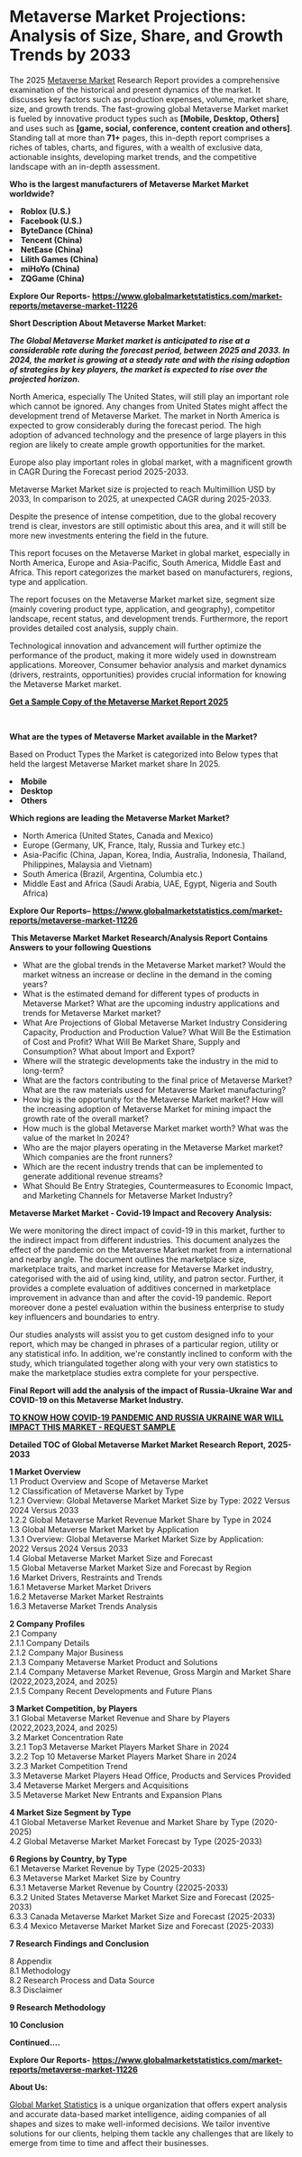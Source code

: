 <H1>Metaverse Market Projections: Analysis of Size, Share, and Growth Trends by 2033</H1><p>The 2025 <a href="https://www.globalmarketstatistics.com/market-reports/metaverse-market-11226">Metaverse Market</a> Research Report provides a comprehensive examination of the historical and present dynamics of the market. It discusses key factors such as production expenses, volume, market share, size, and growth trends. The fast-growing global Metaverse Market market is fueled by innovative product types such as <strong>[Mobile, Desktop, Others]</strong> and uses such as <strong>[game, social, conference, content creation and others]</strong>. Standing tall at more than <strong>71+</strong> pages, this in-depth report comprises a riches of tables, charts, and figures, with a wealth of exclusive data, actionable insights, developing market trends, and the competitive landscape with an in-depth assessment.</p><p><strong>Who is the largest manufacturers of Metaverse Market Market worldwide?</strong></p><p><strong><li>Roblox (U.S.)<li>Facebook (U.S.)<li>ByteDance (China)<li>Tencent (China)<li>NetEase (China)<li>Lilith Games (China)<li>miHoYo (China)<li>ZQGame (China)</strong></p><p><strong>Explore Our Reports-&nbsp;<a href="https://wordhtml.com/">https://www.globalmarketstatistics.com/market-reports/metaverse-market-11226</a></strong></p><p><strong>Short Description About Metaverse Market Market:</strong></p><p><strong><em>The Global Metaverse Market market is anticipated to rise at a considerable rate during the forecast period, between 2025 and 2033. In 2024, the market is growing at a steady rate and with the rising adoption of strategies by key players, the market is expected to rise over the projected horizon.</em></strong></p><p>North America, especially The United States, will still play an important role which cannot be ignored. Any changes from United States might affect the development trend of Metaverse Market. The market in North America is expected to grow considerably during the forecast period. The high adoption of advanced technology and the presence of large players in this region are likely to create ample growth opportunities for the market.</p><p>Europe also play important roles in global market, with a magnificent growth in CAGR During the Forecast period 2025-2033.</p><p>Metaverse Market Market size is projected to reach Multimillion USD by 2033, In comparison to 2025, at unexpected CAGR during 2025-2033.</p><p>Despite the presence of intense competition, due to the global recovery trend is clear, investors are still optimistic about this area, and it will still be more new investments entering the field in the future.</p><p>This report focuses on the Metaverse Market in global market, especially in North America, Europe and Asia-Pacific, South America, Middle East and Africa. This report categorizes the market based on manufacturers, regions, type and application.</p><p>The report focuses on the Metaverse Market market size, segment size (mainly covering product type, application, and geography), competitor landscape, recent status, and development trends. Furthermore, the report provides detailed cost analysis, supply chain.</p><p>Technological innovation and advancement will further optimize the performance of the product, making it more widely used in downstream applications. Moreover, Consumer behavior analysis and market dynamics (drivers, restraints, opportunities) provides crucial information for knowing the Metaverse Market market.</p><p><strong><a href="https://www.globalmarketstatistics.com/market-reports/metaverse-market-11226">Get a Sample Copy of the Metaverse Market Report 2025</a></strong></p><p>&nbsp;</p><p><strong>What are the types of Metaverse Market available in the Market?</strong></p><p>Based on Product Types the Market is categorized into Below types that held the largest Metaverse Market market share In 2025.</p><p><strong><li>Mobile<li>Desktop<li>Others</strong></p><p><strong>Which regions are leading the Metaverse Market Market?</strong></p><ul><li>North America (United States, Canada and Mexico)</li><li>Europe (Germany, UK, France, Italy, Russia and Turkey etc.)</li><li>Asia-Pacific (China, Japan, Korea, India, Australia, Indonesia, Thailand, Philippines, Malaysia and Vietnam)</li><li>South America (Brazil, Argentina, Columbia etc.)</li><li>Middle East and Africa (Saudi Arabia, UAE, Egypt, Nigeria and South Africa)</li></ul><p><strong>Explore Our Reports&ndash;&nbsp;<a href="https://www.globalmarketstatistics.com/market-reports/metaverse-market-11226">https://www.globalmarketstatistics.com/market-reports/metaverse-market-11226</a></strong></p><p><strong>&nbsp;This Metaverse Market Market Research/Analysis Report Contains Answers to your following Questions</strong></p><ul><li>What are the global trends in the Metaverse Market market? Would the market witness an increase or decline in the demand in the coming years?</li><li>What is the estimated demand for different types of products in Metaverse Market? What are the upcoming industry applications and trends for Metaverse Market market?</li><li>What Are Projections of Global Metaverse Market Industry Considering Capacity, Production and Production Value? What Will Be the Estimation of Cost and Profit? What Will Be Market Share, Supply and Consumption? What about Import and Export?</li><li>Where will the strategic developments take the industry in the mid to long-term?</li><li>What are the factors contributing to the final price of Metaverse Market? What are the raw materials used for Metaverse Market manufacturing?</li><li>How big is the opportunity for the Metaverse Market market? How will the increasing adoption of Metaverse Market for mining impact the growth rate of the overall market?</li><li>How much is the global Metaverse Market market worth? What was the value of the market In 2024?</li><li>Who are the major players operating in the Metaverse Market market? Which companies are the front runners?</li><li>Which are the recent industry trends that can be implemented to generate additional revenue streams?</li><li>What Should Be Entry Strategies, Countermeasures to Economic Impact, and Marketing Channels for Metaverse Market Industry?</li></ul><p><strong>Metaverse Market Market - Covid-19 Impact and Recovery Analysis:</strong></p><p>We were monitoring the direct impact of covid-19 in this market, further to the indirect impact from different industries. This document analyzes the effect of the pandemic on the Metaverse Market market from a international and nearby angle. The document outlines the marketplace size, marketplace traits, and market increase for Metaverse Market industry, categorised with the aid of using kind, utility, and patron sector. Further, it provides a complete evaluation of additives concerned in marketplace improvement in advance than and after the covid-19 pandemic. Report moreover done a pestel evaluation within the business enterprise to study key influencers and boundaries to entry.</p><p>Our studies analysts will assist you to get custom designed info to your report, which may be changed in phrases of a particular region, utility or any statistical info. In addition, we're constantly inclined to conform with the study, which triangulated together along with your very own statistics to make the marketplace studies extra complete for your perspective.</p><p><strong>Final Report will add the analysis of the impact of Russia-Ukraine War and COVID-19 on this Metaverse Market Industry.</strong></p><p><strong><a href="https://www.globalmarketstatistics.com/market-reports/metaverse-market-11226">TO KNOW HOW COVID-19 PANDEMIC AND RUSSIA UKRAINE WAR WILL IMPACT THIS MARKET - REQUEST SAMPLE</a></strong></p><p><strong>Detailed TOC of Global Metaverse Market Market Research Report, 2025-2033</strong></p><p><strong>1 Market Overview</strong><br /> 1.1 Product Overview and Scope of Metaverse Market<br /> 1.2 Classification of Metaverse Market by Type<br /> 1.2.1 Overview: Global Metaverse Market Market Size by Type: 2022&nbsp;Versus 2024 Versus 2033<br /> 1.2.2 Global Metaverse Market Revenue Market Share by Type in 2024<br /> 1.3 Global Metaverse Market Market by Application<br /> 1.3.1 Overview: Global Metaverse Market Market Size by Application: 2022&nbsp;Versus 2024 Versus 2033<br /> 1.4 Global Metaverse Market Market Size and Forecast<br /> 1.5 Global Metaverse Market Market Size and Forecast by Region<br /> 1.6 Market Drivers, Restraints and Trends<br /> 1.6.1 Metaverse Market Market Drivers<br /> 1.6.2 Metaverse Market Market Restraints<br /> 1.6.3 Metaverse Market Trends Analysis</p><p><strong>2 Company Profiles</strong><br /> 2.1 Company<br /> 2.1.1 Company Details<br /> 2.1.2 Company Major Business<br /> 2.1.3 Company Metaverse Market Product and Solutions<br /> 2.1.4 Company Metaverse Market Revenue, Gross Margin and Market Share (2022,2023,2024, and 2025)<br /> 2.1.5 Company Recent Developments and Future Plans</p><p><strong>3 Market Competition, by Players</strong><br /> 3.1 Global Metaverse Market Revenue and Share by Players (2022,2023,2024, and 2025)<br /> 3.2 Market Concentration Rate<br /> 3.2.1 Top3 Metaverse Market Players Market Share in 2024<br /> 3.2.2 Top 10 Metaverse Market Players Market Share in 2024<br /> 3.2.3 Market Competition Trend<br /> 3.3 Metaverse Market Players Head Office, Products and Services Provided<br /> 3.4 Metaverse Market Mergers and Acquisitions<br /> 3.5 Metaverse Market New Entrants and Expansion Plans</p><p><strong>4 Market Size Segment by Type</strong><br /> 4.1 Global Metaverse Market Revenue and Market Share by Type (2020-2025)<br /> 4.2 Global Metaverse Market Market Forecast by Type (2025-2033)</p><p><strong>6 Regions by Country, by Type</strong><br /> 6.1 Metaverse Market Revenue by Type (2025-2033)<br /> 6.3 Metaverse Market Market Size by Country<br /> 6.3.1 Metaverse Market Revenue by Country (22025-2033)<br /> 6.3.2 United States Metaverse Market Market Size and Forecast (2025-2033)<br /> 6.3.3 Canada Metaverse Market Market Size and Forecast (2025-2033)<br /> 6.3.4 Mexico Metaverse Market Market Size and Forecast (2025-2033)</p><p><strong>7 Research Findings and Conclusion</strong></p><p>8 Appendix<br /> 8.1 Methodology<br /> 8.2 Research Process and Data Source<br /> 8.3 Disclaimer</p><p><strong>9 Research Methodology</strong></p><p><strong>10 Conclusion</strong></p><p><strong>Continued&hellip;.</strong></p><p><strong>Explore Our Reports-&nbsp;<a href="Metaverse Market">https://www.globalmarketstatistics.com/market-reports/metaverse-market-11226</a></strong></p><p><strong>About Us:</strong></p><p><a href="https://www.globalmarketstatistics.com/">Global Market Statistics</a>&nbsp;is a unique organization that offers expert analysis and accurate data-based market intelligence, aiding companies of all shapes and sizes to make well-informed decisions. We tailor inventive solutions for our clients, helping them tackle any challenges that are likely to emerge from time to time and affect their businesses.</p><p>&nbsp;</p>
